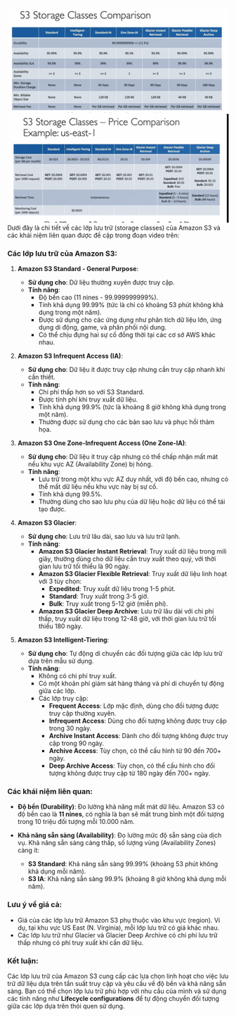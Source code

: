 ![alt text](./storage-classes.png)
![alt text](./storage-classe-1.png)
Dưới đây là chi tiết về các lớp lưu trữ (storage classes) của Amazon S3 và các khái niệm liên quan được đề cập trong đoạn video trên:

### Các lớp lưu trữ của Amazon S3:

1. **Amazon S3 Standard - General Purpose**:
   - **Sử dụng cho**: Dữ liệu thường xuyên được truy cập.
   - **Tính năng**: 
     - Độ bền cao (11 nines - 99.999999999%).
     - Tính khả dụng 99.99% (tức là chỉ có khoảng 53 phút không khả dụng trong một năm).
     - Được sử dụng cho các ứng dụng như phân tích dữ liệu lớn, ứng dụng di động, game, và phân phối nội dung.
     - Có thể chịu đựng hai sự cố đồng thời tại các cơ sở AWS khác nhau.

2. **Amazon S3 Infrequent Access (IA)**:
   - **Sử dụng cho**: Dữ liệu ít được truy cập nhưng cần truy cập nhanh khi cần thiết.
   - **Tính năng**: 
     - Chi phí thấp hơn so với S3 Standard.
     - Được tính phí khi truy xuất dữ liệu.
     - Tính khả dụng 99.9% (tức là khoảng 8 giờ không khả dụng trong một năm).
     - Thường được sử dụng cho các bản sao lưu và phục hồi thảm họa.

3. **Amazon S3 One Zone-Infrequent Access (One Zone-IA)**:
   - **Sử dụng cho**: Dữ liệu ít truy cập nhưng có thể chấp nhận mất mát nếu khu vực AZ (Availability Zone) bị hỏng.
   - **Tính năng**: 
     - Lưu trữ trong một khu vực AZ duy nhất, với độ bền cao, nhưng có thể mất dữ liệu nếu khu vực này bị sự cố.
     - Tính khả dụng 99.5%.
     - Thường dùng cho sao lưu phụ của dữ liệu hoặc dữ liệu có thể tái tạo được.

4. **Amazon S3 Glacier**:
   - **Sử dụng cho**: Lưu trữ lâu dài, sao lưu và lưu trữ lạnh.
   - **Tính năng**: 
     - **Amazon S3 Glacier Instant Retrieval**: Truy xuất dữ liệu trong mili giây, thường dùng cho dữ liệu cần truy xuất theo quý, với thời gian lưu trữ tối thiểu là 90 ngày.
     - **Amazon S3 Glacier Flexible Retrieval**: Truy xuất dữ liệu linh hoạt với 3 tùy chọn:
       - **Expedited**: Truy xuất dữ liệu trong 1-5 phút.
       - **Standard**: Truy xuất trong 3-5 giờ.
       - **Bulk**: Truy xuất trong 5-12 giờ (miễn phí).
     - **Amazon S3 Glacier Deep Archive**: Lưu trữ lâu dài với chi phí thấp, truy xuất dữ liệu trong 12-48 giờ, với thời gian lưu trữ tối thiểu 180 ngày.

5. **Amazon S3 Intelligent-Tiering**:
   - **Sử dụng cho**: Tự động di chuyển các đối tượng giữa các lớp lưu trữ dựa trên mẫu sử dụng.
   - **Tính năng**: 
     - Không có chi phí truy xuất.
     - Có một khoản phí giám sát hàng tháng và phí di chuyển tự động giữa các lớp.
     - Các lớp truy cập:
       - **Frequent Access**: Lớp mặc định, dùng cho đối tượng được truy cập thường xuyên.
       - **Infrequent Access**: Dùng cho đối tượng không được truy cập trong 30 ngày.
       - **Archive Instant Access**: Dành cho đối tượng không được truy cập trong 90 ngày.
       - **Archive Access**: Tùy chọn, có thể cấu hình từ 90 đến 700+ ngày.
       - **Deep Archive Access**: Tùy chọn, có thể cấu hình cho đối tượng không được truy cập từ 180 ngày đến 700+ ngày.

### Các khái niệm liên quan:
- **Độ bền (Durability)**: Đo lường khả năng mất mát dữ liệu. Amazon S3 có độ bền cao là **11 nines**, có nghĩa là bạn sẽ mất trung bình một đối tượng trong 10 triệu đối tượng mỗi 10.000 năm.
  
- **Khả năng sẵn sàng (Availability)**: Đo lường mức độ sẵn sàng của dịch vụ. Khả năng sẵn sàng càng thấp, số lượng vùng (Availability Zones) càng ít:
  - **S3 Standard**: Khả năng sẵn sàng 99.99% (khoảng 53 phút không khả dụng mỗi năm).
  - **S3 IA**: Khả năng sẵn sàng 99.9% (khoảng 8 giờ không khả dụng mỗi năm).

### Lưu ý về giá cả:
- Giá của các lớp lưu trữ Amazon S3 phụ thuộc vào khu vực (region). Ví dụ, tại khu vực US East (N. Virginia), mỗi lớp lưu trữ có giá khác nhau.
- Các lớp lưu trữ như Glacier và Glacier Deep Archive có chi phí lưu trữ thấp nhưng có phí truy xuất khi cần dữ liệu.

### Kết luận:
Các lớp lưu trữ của Amazon S3 cung cấp các lựa chọn linh hoạt cho việc lưu trữ dữ liệu dựa trên tần suất truy cập và yêu cầu về độ bền và khả năng sẵn sàng. Bạn có thể chọn lớp lưu trữ phù hợp với nhu cầu của mình và sử dụng các tính năng như **Lifecycle configurations** để tự động chuyển đối tượng giữa các lớp dựa trên thói quen sử dụng.